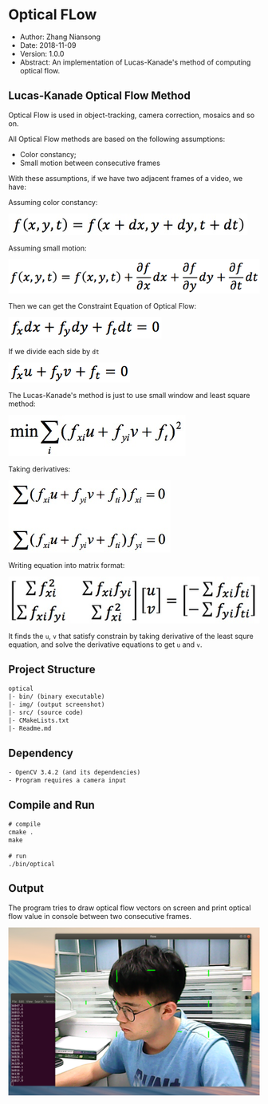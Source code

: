 # Optical FLow

* Author: Zhang Niansong
* Date: 2018-11-09
* Version: 1.0.0
* Abstract: An implementation of Lucas-Kanade's method of computing optical flow.

## Lucas-Kanade Optical Flow Method
Optical Flow is used in object-tracking, camera correction, mosaics and so on.

All Optical Flow methods are based on the following assumptions:
* Color constancy;
* Small motion between consecutive frames

With these assumptions, if we have two adjacent frames of a video, we have:

Assuming color constancy:

![window](./img/0.jpg)

Assuming small motion:

![window](./img/1.jpg)

Then we can get the Constraint Equation of Optical Flow:

![window](./img/2.jpg)

If we divide each side by `dt`

![window](./img/3.jpg)

The Lucas-Kanade's method is just to use small window and least square method:

![window](./img/4.jpg)

Taking derivatives:

![window](./img/5.jpg)

Writing equation into matrix format:

![window](./img/6.jpg)

It finds the `u`, `v` that satisfy constrain by taking derivative of the least squre equation, and solve the derivative equations to get `u` and `v`.



## Project Structure
```
optical
|- bin/ (binary executable)
|- img/ (output screenshot)
|- src/ (source code)
|- CMakeLists.txt
|- Readme.md
```

## Dependency
```
- OpenCV 3.4.2 (and its dependencies)
- Program requires a camera input
```

## Compile and Run
```
# compile
cmake .
make

# run
./bin/optical
```

## Output
The program tries to draw optical flow vectors on screen and print optical flow value in console between two consecutive frames.

![window](./img/OpticalFlow.png)



